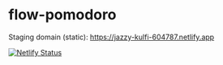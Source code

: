# flow-pomodoro

Staging domain (static): https://jazzy-kulfi-604787.netlify.app

[![Netlify Status](https://api.netlify.com/api/v1/badges/c98632b8-c890-47e3-82ef-aa0d5ef5b61f/deploy-status)](https://app.netlify.com/sites/jazzy-kulfi-604787/deploys)
